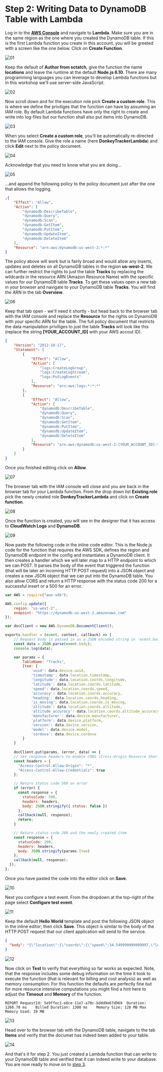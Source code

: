 # Step 2: Writing Data to DynamoDB Table with Lambda

Log in to the **[AWS Console](https://console.aws.amazon.com)** and navigate to **Lambda**. Make sure you are in the same region as the one where you created the DynamoDB table. If this is the first Lambda function you create in this account, you will be greeted with a screen like the one below. Click on **Create Function**.

![01](./images/01.jpg)

Keep the default of **Author from sctatch**, give the function the name **locations** and leave the runtime at the default **Node.js 6.10**. There are many programming languages you can leverage to develop Lambda functions but in this workshop we'll use server-side JavaScript.

![02](./images/02.jpg)

Now scroll down and for the execution role pick **Create a custom role**. This is where we define the priviliges that the function can have by assuming an IAM role. By default Lambda functions have only the right to create and write into log-files but our function shall also put items into DynamoDB.

![03](./images/03.jpg)

When you select **Create a custom role**, you'll be automatically re-directed to the IAM console. Give the role a name (here **DonkeyTrackerLambda**) and click **Edit** next to the policy document.

![04](./images/04.jpg)

Acknowledge that you need to know what you are doing...

![05](./images/05.jpg)

...and append the following policy to the policy document just after the one that allows the logging.

```json
,{
    "Effect": "Allow",
    "Action": [
        "dynamodb:DescribeTable",
        "dynamodb:Query",
        "dynamodb:Scan",
        "dynamodb:GetItem",
        "dynamodb:PutItem",
        "dynamodb:UpdateItem",
        "dynamodb:DeleteItem"
    ],
    "Resource": "arn:aws:dynamodb:us-west-2:*:*"
}
```

The policy above will work but is fairly broad and would allow any inserts, updates and deletes on all DynamoDB tables in the region **us-west-2**. We can further restrict the rights to just the table **Tracks** by replacing the wildcards in the resource ARN (Amazon Resource Name) with the specific values for our DynamoDB table **Tracks**. To get these values open a new tab in your browser and navigate to your DynamoDB table **Tracks**. You will find the ARN in the tab **Overview**. 

![06](./images/06.jpg)

Keep that tab open - we'll need it shortly - but head back to the browser tab with the IAM console and replace the **Resource** for the rights on DynamoDB with your specific ARN for the table. The full policy document that restricts the data manipulation priviliges to just the table **Tracks** will look like this (replace the string **[YOUR_ACCOUNT_ID]** with your AWS accout ID).

```json
{
    "Version": "2012-10-17",
    "Statement": [
        {
            "Effect": "Allow",
            "Action": [
                "logs:CreateLogGroup",
                "logs:CreateLogStream",
                "logs:PutLogEvents"
            ],
            "Resource": "arn:aws:logs:*:*:*"
        },
        {
            "Effect": "Allow",
            "Action": [
                "dynamodb:DescribeTable",
                "dynamodb:Query",
                "dynamodb:Scan",
                "dynamodb:GetItem",
                "dynamodb:PutItem",
                "dynamodb:UpdateItem",
                "dynamodb:DeleteItem"
            ],
            "Resource": "arn:aws:dynamodb:us-west-2:[YOUR_ACCOUNT_ID]:table/Tracks"
        }
    ]
}
```

Once you finished editing click on **Allow**.

![07](./images/07.jpg)

The browser tab with the IAM console will close and you are back in the browser tab for your Lambda function. From the drop down list **Existing role** pick the newly created role **DonkeyTrackerLambda** and click on **Create function**. 

![08](./images/08.jpg)

Once the function is created, you will see in the designer that it has access to **CloudWatch Logs** and **DynamoDB**.

![09](./images/09.jpg)

Now paste the following code in the inline code editor. This is the Node.js code for the function that requires the AWS SDK, defines the region and DynamoDB endpoint in the config and instantiates a DynamoDB client. It then creates a handler which we will later map to a HTTP endpoint to which we can POST. It parses the body of the event that triggered the function (that will be later an incoming HTTP POST request) into a JSON object and creates a new JSON object that we can put into the DynamoDB table. You also allow CORS and return a HTTP response with the status code 200 for a successful insert or a 500 for an error.

```javascript
var AWS = require("aws-sdk");

AWS.config.update({
    region: "us-west-2",
    endpoint: "https://dynamodb.us-west-2.amazonaws.com"
});

var docClient = new AWS.DynamoDB.DocumentClient();

exports.handler = (event, context, callback) => {
    // Request body is passed in as a JSON encoded string in 'event.body'
    const data = JSON.parse(event.body);
    console.log(data);

    var params = {
        TableName: "Tracks",
        Item: {
            'uuid': data.device.uuid,
            'timestamp': data.location.timestamp,
            'longitude': data.location.coords.longitude,
            'latitude': data.location.coords.latitude,
            'speed': data.location.coords.speed,
            'accuracy': data.location.coords.accuracy,
            'heading': data.location.coords.heading,
            'is_moving': data.location.coords.is_moving,
            'altitude': data.location.coords.altitude,
            'altitude_accuracy': data.location.coords.altitude_accuracy,
            'manufacturer': data.device.manufacturer,
            'platform': data.device.platform,
            'version': data.device.version,
            'model': data.device.model,
            'cordova': data.device.cordova
        }
    }
    
    docClient.put(params, (error, data) => {
    // Set response headers to enable CORS (Cross-Origin Resource Sharing)
    const headers = {
      "Access-Control-Allow-Origin": "*",
      "Access-Control-Allow-Credentials": true
    };

    // Return status code 500 on error
    if (error) {
      const response = {
        statusCode: 500,
        headers: headers,
        body: JSON.stringify({ status: false })
      };
      callback(null, response);
      return;
    }

    // Return status code 200 and the newly created item
    const response = {
      statusCode: 200,
      headers: headers,
      body: JSON.stringify(params.Item)
    };
    callback(null, response);
  });
};
```

Once you have pasted the code into the editor click on **Save**. 

![10](./images/10.jpg)

Next you configure a test event. From the dropdown at the top-right of the page select **Configure test event**.

![11](./images/11.jpg)

Keep the default **Hello World** template and post the following JSON object in the inline editor; then click **Save**. This object is similar to the body of the HTTP POST request that our client application will send to the service.

```json
{
  "body": "{\"location\":{\"coords\":{\"speed\":34.549999999999997,\"longitude\":-122.38515208,\"latitude\":37.562428439999998,\"accuracy\":5,\"altitude_accuracy\":-1,\"altitude\":0,\"heading\":321.32999999999998},\"extras\":{},\"is_moving\":true,\"odometer\":1300163.6000000001,\"uuid\":\"375ED607-AD1D-44B7-9589-D9FC2A8581BA\",\"activity\":{\"type\":\"unknown\",\"confidence\":100},\"battery\":{\"level\":-1,\"is_charging\":false},\"timestamp\":\"2017-12-19T19:09:54.118Z\"},\"device\":{\"version\":\"11.2\",\"uuid\":\"F94B1D50-4A78-48D6-8AB1-D62F3DB91DBA\",\"model\":\"x86_64\",\"manufacturer\":\"Apple\",\"cordova\":\"4.5.4\",\"platform\":\"iOS\"}}"
}
```

![12](./images/12.jpg)

Now click on **Test** to verify that everything so far works as expected. Note, that the response includes some debug information on the time it took to execute the function (that is relevant for billing and cost analysis) as well as memory consumption. For this function the defaults are perfectly fine but for more resource intensive computations you might find a hint here to adjust the **Timeout** and **Memory** of the function.

```text
REPORT RequestId: 5e9ffec1-e8ce-11e7-a70c-bddd9e67d969	Duration: 1260.78 ms	Billed Duration: 1300 ms 	Memory Size: 128 MB	Max Memory Used: 39 MB	
```

![13](./images/13.jpg)

Head over to the browser tab with the DynamoDB table, navigate to the tab **Items** and verify that the documet has indeed been added to your table.

![14](./images/14.jpg)

And that's it for step 2. You just created a Lambda function that can write to your DynamoDB table and verified that it can indeed write to your database. You are now ready to move on to [step 3](../Step-03).